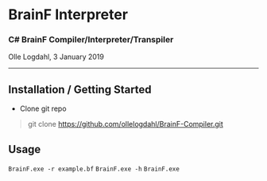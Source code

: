 # BrainF Interpreter
### C# BrainF Compiler/Interpreter/Transpiler
Olle Logdahl, 3 January 2019

---

## Installation / Getting Started
- Clone git repo
> git clone https://github.com/ollelogdahl/BrainF-Compiler.git

## Usage
`BrainF.exe -r example.bf`
`BrainF.exe -h`
`BrainF.exe`
